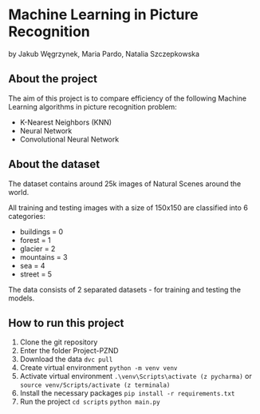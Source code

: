 # Machine Learning in Picture Recognition

by Jakub Węgrzynek, Maria Pardo, Natalia Szczepkowska

## About the project

The aim of this project is to compare efficiency of the following Machine Learning algorithms in picture recognition problem:

- K-Nearest Neighbors (KNN)
- Neural Network
- Convolutional Neural Network

## About the dataset

The dataset contains around 25k images of Natural Scenes around the world.

All training and testing images with a size of 150x150 are classified into 6 categories:

- buildings = 0
- forest = 1
- glacier = 2
- mountains = 3
- sea = 4
- street = 5

The data consists of 2 separated datasets - for training and testing the models.

## How to run this project

1. Clone the git repository
2. Enter the folder Project-PZND
3. Download the data
```dvc pull```
4. Create virtual environment
```python -m venv venv```
5. Activate virtual environment
```.\venv\Scripts\activate (z pycharma)``` 
or
```source venv/Scripts/activate (z terminala)```
6. Install the necessary packages
```pip install -r requirements.txt```
7. Run the project
```cd scripts```
```python main.py```
